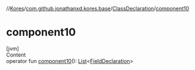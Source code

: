 //[Kores](../../index.md)/[com.github.jonathanxd.kores.base](../index.md)/[ClassDeclaration](index.md)/[component10](component10.md)



# component10  
[jvm]  
Content  
operator fun [component10](component10.md)(): [List](https://kotlinlang.org/api/latest/jvm/stdlib/kotlin.collections/-list/index.html)<[FieldDeclaration](../-field-declaration/index.md)>  



